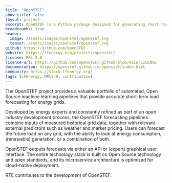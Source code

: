 ```yaml
---
title: "OpenSTEF"
show-title: false
layout: project
excerpt: OpenSTEF is a Python package designed for generating short-term forecasts in the energy sector.
breadcrumbs: true
header:
  image: /assets/images/openstef/openstef.svg
  teaser: assets/images/openstef/openstef.svg
github: https://github.com/OpenSTEF
website: https://lfenergy.org/projects/openstef/
license: MPL 2.0
license-url: https://github.com/OpenSTEF/.github/blob/main/LICENSE
documentation: https://openstef.github.io/openstef/index.html
community: https://slack.lfenergy.org/
tags: [LFEnergy, MPL2.0, contribution]
---
```


The OpenSTEF project provides a valuable portfolio of automated, Open Source machine learning pipelines that provide
accurate short-term load forecasting for energy grids.

Developed by energy experts and constantly refined as part of an open industry development process, the OpenSTEF
forecasting pipelines combine inputs of measured historical grid data, together with relevant external predictors such
as weather and market pricing. Users can forecast the future load on any grid, with the ability to look at energy
consumption, (renewable) generation, or a combination of both.

OpenSTEF outputs forecasts via either an API or (expert) graphical user interface. The entire technology stack is built
on Open Source technology and open standards, and its microservice architecture is optimized for cloud-native
deployment.

RTE contributes to the development of OpenSTEF.
